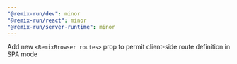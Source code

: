 ```yaml
---
"@remix-run/dev": minor
"@remix-run/react": minor
"@remix-run/server-runtime": minor
---
```


Add new `<RemixBrowser routes>` prop to permit client-side route definition in SPA mode
